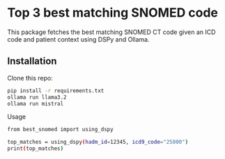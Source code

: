 # Top 3 best matching SNOMED code

This package fetches the best matching SNOMED CT code given an ICD code and patient context using DSPy and Ollama.

## Installation

Clone this repo:

```bash
pip install -r requirements.txt
ollama run llama3.2
ollama run mistral
```
Usage

```bash
from best_snomed import using_dspy

top_matches = using_dspy(hadm_id=12345, icd9_code="25000")
print(top_matches)
```






